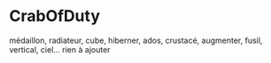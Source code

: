 # CrabOfDuty

médaillon, radiateur, cube, hiberner, ados, crustacé, augmenter, fusil, vertical, ciel... rien à ajouter